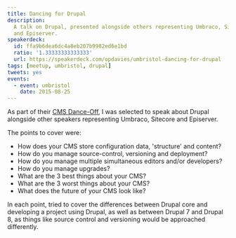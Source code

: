 ```yaml
---
title: Dancing for Drupal
description:
  A talk on Drupal, presented alongside others representing Umbraco, Sitecore
  and Episerver.
speakerdeck:
  id: ffa9b6dea6dc4a8eb207b9982ed6e1bd
  ratio: '1.33333333333333'
  url: https://speakerdeck.com/opdavies/umbristol-dancing-for-drupal
tags: [meetup, umbristol, drupal]
tweets: yes
events:
  - event: umbristol
    date: 2015-08-25
---
```


As part of their [CMS Dance-Off][1], I was selected to speak about Drupal
alongside other speakers representing Umbraco, Sitecore and Episerver.

The points to cover were:

- How does your CMS store configuration data, 'structure' and content?
- How do you manage source-control, versioning and deployment?
- How do you manage multiple simultaneous editors and/or developers?
- How do you manage upgrades?
- What are the 3 best things about your CMS?
- What are the 3 worst things about your CMS?
- What does the future of your CMS look like?

In each point, tried to cover the differences between Drupal core and developing
a project using Drupal, as well as between Drupal 7 and Drupal 8, as things like
source control and versioning would be approached differently.

[1]: http://www.meetup.com/umBristol/events/223807592

